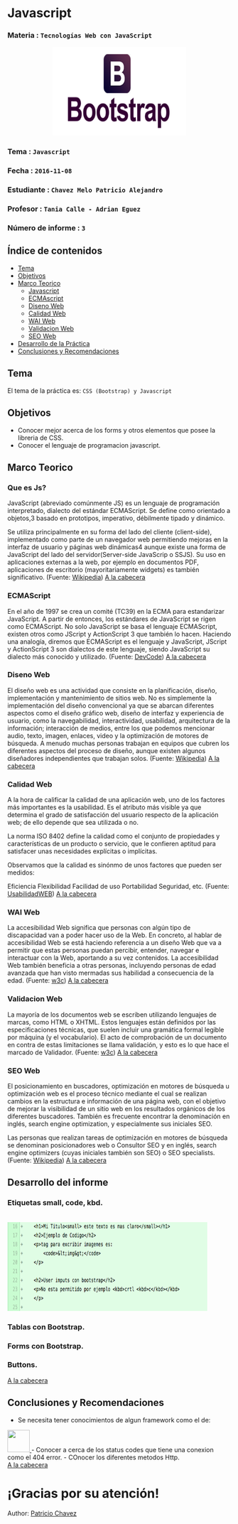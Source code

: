# Javascript

### Materia : `Tecnologías Web con JavaScript`

<p align="center">
<img src="https://github.com/PatricioAlejandro/Tec_Web_Js/blob/bootstrap/informe/img/bootstrap.png" width="300" height="200">
</p>

### Tema : `Javascript` 
### Fecha : `2016-11-08`
### Estudiante : `Chavez Melo Patricio Alejandro`
### Profesor : `Tania Calle - Adrian Eguez`
### Número de informe : `3`

<a name="cabecera"></a>
## Índice de contenidos


- <a href="#tema">Tema</a>
- <a href="#objetivos">Objetivos</a>
- <a href="#marco-teorico">Marco Teorico</a>
  - <a href="#Js">Javascript</a>
  - <a href="#ECMA">ECMAscript</a>
  - <a href="#Diseno">Diseno Web</a>
  - <a href="#Calidad">Calidad Web</a>
  - <a href="#WAI">WAI Web</a>
  - <a href="#Validacion">Validacion Web</a>
  - <a href="#SEO">SEO Web</a>
- <a href="#desarrollo">Desarrollo de la Práctica</a>
- <a href="#conrec">Conclusiones y Recomendaciones</a> 

<a name="tema"></a>
## Tema
El tema de la práctica es:   `CSS (Bootstrap) y Javascript`

<a name="objetivos"></a>
## Objetivos

- Conocer mejor acerca de los forms y otros elementos que posee la libreria de CSS.
- Conocer el lenguaje de programacion javascript.

<a name="marco-teorico"></a>
## Marco Teorico

<a name="Js"></a>
### Que es Js?

JavaScript (abreviado comúnmente JS) es un lenguaje de programación interpretado, dialecto del estándar ECMAScript. Se define como orientado a objetos,3 basado en prototipos, imperativo, débilmente tipado y dinámico.

Se utiliza principalmente en su forma del lado del cliente (client-side), implementado como parte de un navegador web permitiendo mejoras en la interfaz de usuario y páginas web dinámicas4 aunque existe una forma de JavaScript del lado del servidor(Server-side JavaScrip o SSJS). Su uso en aplicaciones externas a la web, por ejemplo en documentos PDF, aplicaciones de escritorio (mayoritariamente widgets) es también significativo.
(Fuente: <a href="https://es.wikipedia.org/wiki/JavaScript">Wikipedia</a>)
<a href="#cabecera">A la cabecera</a>

<a name="ECMA"></a>
### ECMAScript

En el año de 1997 se crea un comité (TC39) en la ECMA para estandarizar JavaScript. A partir de entonces, los estándares de JavaScript se rigen como ECMAScript. No solo JavaScript se basa el lenguaje ECMAScript, existen otros como JScript y ActionScript 3 que también lo hacen. Haciendo una analogía, diremos que ECMAScript es el lenguaje y JavaScript, JScript y ActionScript 3 son dialectos de este lenguaje, siendo JavaScript su dialecto más conocido y utilizado.
(Fuente: <a href="https://devcode.la/blog/que-es-y-por-que-aprender-ecmascript/">DevCode</a>)
<a href="#cabecera">A la cabecera</a>


<a name="Diseno"></a>
### Diseno Web

El diseño web es una actividad que consiste en la planificación, diseño, implementación y mantenimiento de sitios web. No es simplemente la implementación del diseño convencional ya que se abarcan diferentes aspectos como el diseño gráfico web, diseño de interfaz y experiencia de usuario, como la navegabilidad, interactividad, usabilidad, arquitectura de la información; interacción de medios, entre los que podemos mencionar audio, texto, imagen, enlaces, video y la optimización de motores de búsqueda. A menudo muchas personas trabajan en equipos que cubren los diferentes aspectos del proceso de diseño, aunque existen algunos diseñadores independientes que trabajan solos.
(Fuente: <a href="https://es.wikipedia.org/wiki/Diseño_web#cite_note-diferentes_trabajos-1">Wikipedia</a>)
<a href="#cabecera">A la cabecera</a>


<a name="Calidad"></a>
### Calidad Web

A la hora de calificar la calidad de una aplicación web, uno de los factores más importantes es la usabilidad. Es el atributo más visible ya que determina el grado de satisfacción del usuario respecto de la aplicación web; de ello depende que sea utilizada o no.

La norma ISO 8402 define la calidad como el conjunto de propiedades y características de un producto o servicio, que le confieren aptitud para satisfacer unas necesidades explícitas o implícitas.

Observamos que la calidad es sinónmo de unos factores que pueden ser medidos:

Eficiencia
Flexibilidad
Facilidad de uso
Portabilidad
Seguridad, etc.
(Fuente: <a href="http://www.usabilidadweb.com.ar/metodos_eval_calidad_web.php">UsabilidadWEB</a>)
<a href="#cabecera">A la cabecera</a>


<a name="WAI"></a>
### WAI Web

La accesibilidad Web significa que personas con algún tipo de discapacidad van a poder hacer uso de la Web. En concreto, al hablar de accesibilidad Web se está haciendo referencia a un diseño Web que va a permitir que estas personas puedan percibir, entender, navegar e interactuar con la Web, aportando a su vez contenidos. La accesibilidad Web también beneficia a otras personas, incluyendo personas de edad avanzada que han visto mermadas sus habilidad a consecuencia de la edad.
(Fuente: <a href="http://www.w3c.es/Traducciones/es/WAI/intro/accessibility">w3c</a>)
<a href="#cabecera">A la cabecera</a>

<a name="Validacion"></a>
### Validacion Web

La mayoría de los documentos web se escriben utilizando lenguajes de marcas, como HTML o XHTML. Estos lenguajes están definidos por las especificaciones técnicas, que suelen incluir una gramática formal legible por máquina (y el vocabulario). El acto de comprobación de un documento en contra de estas limitaciones se llama validación, y esto es lo que hace el marcado de Validador.
(Fuente: <a href="https://validator.w3.org">w3c</a>)
<a href="#cabecera">A la cabecera</a>

<a name="SEO"></a>
### SEO Web

El posicionamiento en buscadores, optimización en motores de búsqueda u optimización web es el proceso técnico mediante el cual se realizan cambios en la estructura e información de una página web, con el objetivo de mejorar la visibilidad de un sitio web en los resultados orgánicos de los diferentes buscadores. También es frecuente encontrar la denominación en inglés, search engine optimization, y especialmente sus iniciales SEO.

Las personas que realizan tareas de optimización en motores de búsqueda se denominan posicionadores web o Consultor SEO y en inglés, search engine optimizers (cuyas iniciales también son SEO) o SEO specialists.
(Fuente: <a href="https://es.wikipedia.org/wiki/Posicionamiento_en_buscadores">Wikipedia</a>)
<a href="#cabecera">A la cabecera</a>


<a name="desarrollo"></a>

## Desarrollo del informe

### Etiquetas small, code, kbd.
<br>
<img src="https://github.com/PatricioAlejandro/Tec_Web_Js/blob/bootstrap/informe/img/Captura%20de%20pantalla%202016-11-08%20a%20las%2000.09.29.png" width="450" height="200">
<br>


### Tablas con Bootstrap.
### Forms con Bootstrap.
### Buttons.





<a href="#cabecera">A la cabecera</a>

<a name="conrec"></a>
## Conclusiones y Recomendaciones

- Se necesita tener conocimientos de algun framework como el de: 
<a href="http://getbootstrap.com" target="_blank">
<img src="https://pkp.sfu.ca/wp-content/uploads/2016/09/bootstrap-logo.png" width="50" height="50">
</a>
- Conocer a cerca de los status codes que tiene una conexion como el 404 error.
- COnocer los diferentes metodos Http.

<br>
<a href="#cabecera">A la cabecera</a>


# ¡Gracias por su atención!

Author: [Patricio Chavez](https://github.com/PatricioAlejandro)